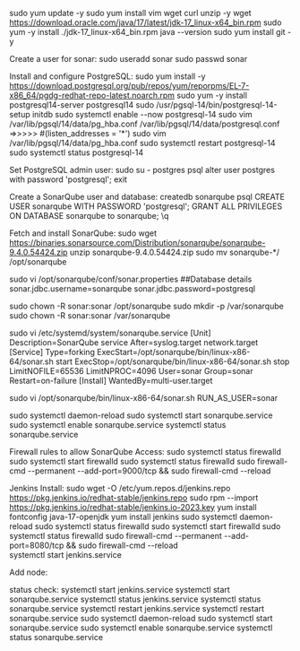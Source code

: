 sudo yum update -y
sudo yum install vim wget curl unzip -y
wget https://download.oracle.com/java/17/latest/jdk-17_linux-x64_bin.rpm
sudo yum -y install ./jdk-17_linux-x64_bin.rpm
java --version
sudo yum install git -y


Create a user for sonar:
sudo useradd sonar
sudo passwd sonar


Install and configure PostgreSQL:
sudo yum install -y https://download.postgresql.org/pub/repos/yum/reporpms/EL-7-x86_64/pgdg-redhat-repo-latest.noarch.rpm
sudo yum -y install postgresql14-server postgresql14
sudo /usr/pgsql-14/bin/postgresql-14-setup initdb
sudo systemctl enable --now postgresql-14
sudo vim /var/lib/pgsql/14/data/pg_hba.conf
/var/lib/pgsql/14/data/postgresql.conf			=>>>>> #(listen_addresses = '*')
sudo vim /var/lib/pgsql/14/data/pg_hba.conf
sudo systemctl restart postgresql-14
sudo systemctl status postgresql-14



Set PostgreSQL admin user:
sudo su - postgres
psql
alter user postgres with password 'postgresql';
exit



Create a SonarQube user and database:
createdb sonarqube
psql
CREATE USER sonarqube WITH PASSWORD 'postgresql';
GRANT ALL PRIVILEGES ON DATABASE sonarqube to sonarqube;
\q



Fetch and install SonarQube:
sudo wget https://binaries.sonarsource.com/Distribution/sonarqube/sonarqube-9.4.0.54424.zip
unzip sonarqube-9.4.0.54424.zip
sudo mv sonarqube-*/  /opt/sonarqube



sudo vi /opt/sonarqube/conf/sonar.properties
##Database details
sonar.jdbc.username=sonarqube
sonar.jdbc.password=postgresql



sudo chown -R sonar:sonar /opt/sonarqube
sudo mkdir -p /var/sonarqube
sudo chown -R sonar:sonar /var/sonarqube



sudo vi /etc/systemd/system/sonarqube.service
[Unit]
Description=SonarQube service
After=syslog.target network.target
[Service]
Type=forking
ExecStart=/opt/sonarqube/bin/linux-x86-64/sonar.sh start
ExecStop=/opt/sonarqube/bin/linux-x86-64/sonar.sh stop
LimitNOFILE=65536
LimitNPROC=4096
User=sonar
Group=sonar
Restart=on-failure
[Install]
WantedBy=multi-user.target



sudo vi /opt/sonarqube/bin/linux-x86-64/sonar.sh
RUN_AS_USER=sonar



sudo systemctl daemon-reload
sudo systemctl start sonarqube.service
sudo systemctl enable sonarqube.service
systemctl status sonarqube.service



Firewall rules to allow SonarQube Access:
sudo systemctl status firewalld
sudo systemctl start firewalld
sudo systemctl status firewalld
sudo firewall-cmd --permanent --add-port=9000/tcp && sudo firewall-cmd --reload



Jenkins Install:
sudo wget -O /etc/yum.repos.d/jenkins.repo https://pkg.jenkins.io/redhat-stable/jenkins.repo
sudo rpm --import https://pkg.jenkins.io/redhat-stable/jenkins.io-2023.key
yum install fontconfig java-17-openjdk
yum install jenkins
sudo systemctl daemon-reload
sudo systemctl status firewalld
sudo systemctl start firewalld
sudo systemctl status firewalld
sudo firewall-cmd --permanent --add-port=8080/tcp && sudo firewall-cmd --reload  
systemctl start jenkins.service



Add node:


status check:
systemctl start jenkins.service systemctl start sonarqube.service
systemctl status jenkins.service systemctl status sonarqube.service
systemctl restart jenkins.service systemctl restart sonarqube.service
sudo systemctl daemon-reload sudo systemctl start sonarqube.service sudo systemctl enable sonarqube.service systemctl status sonarqube.service
